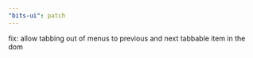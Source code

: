```yaml
---
"bits-ui": patch
---
```


fix: allow tabbing out of menus to previous and next tabbable item in the dom
